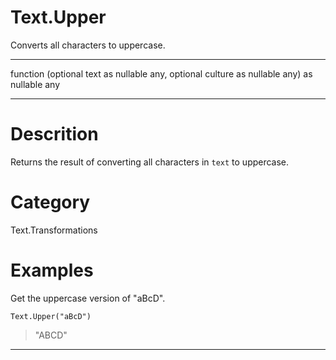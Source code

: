 ﻿# Text.Upper
Converts all characters to uppercase.
***
function (optional text as nullable any, optional culture as nullable any) as nullable any
***
# Descrition 
Returns the result of converting all characters in <code>text</code> to uppercase.
# Category 
Text.Transformations
# Examples 
Get the uppercase version of "aBcD".
```
Text.Upper("aBcD")
```
> "ABCD"
***
